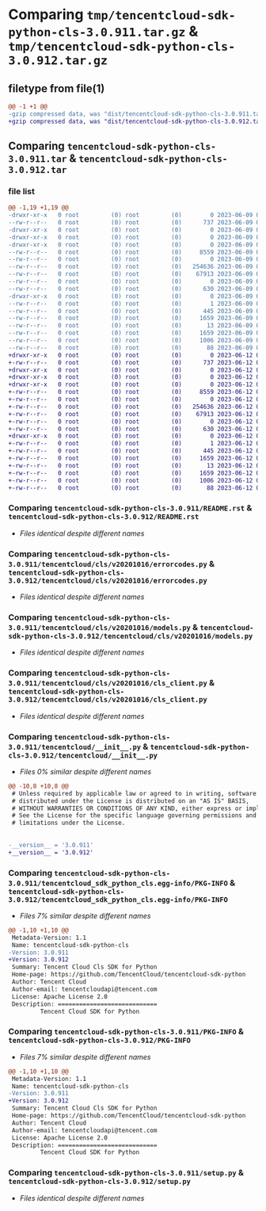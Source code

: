 # Comparing `tmp/tencentcloud-sdk-python-cls-3.0.911.tar.gz` & `tmp/tencentcloud-sdk-python-cls-3.0.912.tar.gz`

## filetype from file(1)

```diff
@@ -1 +1 @@
-gzip compressed data, was "dist/tencentcloud-sdk-python-cls-3.0.911.tar", last modified: Fri Jun  9 02:15:57 2023, max compression
+gzip compressed data, was "dist/tencentcloud-sdk-python-cls-3.0.912.tar", last modified: Mon Jun 12 03:00:08 2023, max compression
```

## Comparing `tencentcloud-sdk-python-cls-3.0.911.tar` & `tencentcloud-sdk-python-cls-3.0.912.tar`

### file list

```diff
@@ -1,19 +1,19 @@
-drwxr-xr-x   0 root         (0) root         (0)        0 2023-06-09 02:15:57.000000 tencentcloud-sdk-python-cls-3.0.911/
--rw-r--r--   0 root         (0) root         (0)      737 2023-06-09 02:15:57.000000 tencentcloud-sdk-python-cls-3.0.911/README.rst
-drwxr-xr-x   0 root         (0) root         (0)        0 2023-06-09 02:15:57.000000 tencentcloud-sdk-python-cls-3.0.911/tencentcloud/
-drwxr-xr-x   0 root         (0) root         (0)        0 2023-06-09 02:15:57.000000 tencentcloud-sdk-python-cls-3.0.911/tencentcloud/cls/
-drwxr-xr-x   0 root         (0) root         (0)        0 2023-06-09 02:15:57.000000 tencentcloud-sdk-python-cls-3.0.911/tencentcloud/cls/v20201016/
--rw-r--r--   0 root         (0) root         (0)     8559 2023-06-09 02:15:57.000000 tencentcloud-sdk-python-cls-3.0.911/tencentcloud/cls/v20201016/errorcodes.py
--rw-r--r--   0 root         (0) root         (0)        0 2023-06-09 02:15:57.000000 tencentcloud-sdk-python-cls-3.0.911/tencentcloud/cls/v20201016/__init__.py
--rw-r--r--   0 root         (0) root         (0)   254636 2023-06-09 02:15:57.000000 tencentcloud-sdk-python-cls-3.0.911/tencentcloud/cls/v20201016/models.py
--rw-r--r--   0 root         (0) root         (0)    67913 2023-06-09 02:15:57.000000 tencentcloud-sdk-python-cls-3.0.911/tencentcloud/cls/v20201016/cls_client.py
--rw-r--r--   0 root         (0) root         (0)        0 2023-06-09 02:15:57.000000 tencentcloud-sdk-python-cls-3.0.911/tencentcloud/cls/__init__.py
--rw-r--r--   0 root         (0) root         (0)      630 2023-06-09 02:15:57.000000 tencentcloud-sdk-python-cls-3.0.911/tencentcloud/__init__.py
-drwxr-xr-x   0 root         (0) root         (0)        0 2023-06-09 02:15:57.000000 tencentcloud-sdk-python-cls-3.0.911/tencentcloud_sdk_python_cls.egg-info/
--rw-r--r--   0 root         (0) root         (0)        1 2023-06-09 02:15:57.000000 tencentcloud-sdk-python-cls-3.0.911/tencentcloud_sdk_python_cls.egg-info/dependency_links.txt
--rw-r--r--   0 root         (0) root         (0)      445 2023-06-09 02:15:57.000000 tencentcloud-sdk-python-cls-3.0.911/tencentcloud_sdk_python_cls.egg-info/SOURCES.txt
--rw-r--r--   0 root         (0) root         (0)     1659 2023-06-09 02:15:57.000000 tencentcloud-sdk-python-cls-3.0.911/tencentcloud_sdk_python_cls.egg-info/PKG-INFO
--rw-r--r--   0 root         (0) root         (0)       13 2023-06-09 02:15:57.000000 tencentcloud-sdk-python-cls-3.0.911/tencentcloud_sdk_python_cls.egg-info/top_level.txt
--rw-r--r--   0 root         (0) root         (0)     1659 2023-06-09 02:15:57.000000 tencentcloud-sdk-python-cls-3.0.911/PKG-INFO
--rw-r--r--   0 root         (0) root         (0)     1006 2023-06-09 02:15:57.000000 tencentcloud-sdk-python-cls-3.0.911/setup.py
--rw-r--r--   0 root         (0) root         (0)       88 2023-06-09 02:15:57.000000 tencentcloud-sdk-python-cls-3.0.911/setup.cfg
+drwxr-xr-x   0 root         (0) root         (0)        0 2023-06-12 03:00:08.000000 tencentcloud-sdk-python-cls-3.0.912/
+-rw-r--r--   0 root         (0) root         (0)      737 2023-06-12 03:00:07.000000 tencentcloud-sdk-python-cls-3.0.912/README.rst
+drwxr-xr-x   0 root         (0) root         (0)        0 2023-06-12 03:00:08.000000 tencentcloud-sdk-python-cls-3.0.912/tencentcloud/
+drwxr-xr-x   0 root         (0) root         (0)        0 2023-06-12 03:00:08.000000 tencentcloud-sdk-python-cls-3.0.912/tencentcloud/cls/
+drwxr-xr-x   0 root         (0) root         (0)        0 2023-06-12 03:00:08.000000 tencentcloud-sdk-python-cls-3.0.912/tencentcloud/cls/v20201016/
+-rw-r--r--   0 root         (0) root         (0)     8559 2023-06-12 03:00:07.000000 tencentcloud-sdk-python-cls-3.0.912/tencentcloud/cls/v20201016/errorcodes.py
+-rw-r--r--   0 root         (0) root         (0)        0 2023-06-12 03:00:07.000000 tencentcloud-sdk-python-cls-3.0.912/tencentcloud/cls/v20201016/__init__.py
+-rw-r--r--   0 root         (0) root         (0)   254636 2023-06-12 03:00:07.000000 tencentcloud-sdk-python-cls-3.0.912/tencentcloud/cls/v20201016/models.py
+-rw-r--r--   0 root         (0) root         (0)    67913 2023-06-12 03:00:07.000000 tencentcloud-sdk-python-cls-3.0.912/tencentcloud/cls/v20201016/cls_client.py
+-rw-r--r--   0 root         (0) root         (0)        0 2023-06-12 03:00:07.000000 tencentcloud-sdk-python-cls-3.0.912/tencentcloud/cls/__init__.py
+-rw-r--r--   0 root         (0) root         (0)      630 2023-06-12 03:00:07.000000 tencentcloud-sdk-python-cls-3.0.912/tencentcloud/__init__.py
+drwxr-xr-x   0 root         (0) root         (0)        0 2023-06-12 03:00:08.000000 tencentcloud-sdk-python-cls-3.0.912/tencentcloud_sdk_python_cls.egg-info/
+-rw-r--r--   0 root         (0) root         (0)        1 2023-06-12 03:00:07.000000 tencentcloud-sdk-python-cls-3.0.912/tencentcloud_sdk_python_cls.egg-info/dependency_links.txt
+-rw-r--r--   0 root         (0) root         (0)      445 2023-06-12 03:00:08.000000 tencentcloud-sdk-python-cls-3.0.912/tencentcloud_sdk_python_cls.egg-info/SOURCES.txt
+-rw-r--r--   0 root         (0) root         (0)     1659 2023-06-12 03:00:07.000000 tencentcloud-sdk-python-cls-3.0.912/tencentcloud_sdk_python_cls.egg-info/PKG-INFO
+-rw-r--r--   0 root         (0) root         (0)       13 2023-06-12 03:00:07.000000 tencentcloud-sdk-python-cls-3.0.912/tencentcloud_sdk_python_cls.egg-info/top_level.txt
+-rw-r--r--   0 root         (0) root         (0)     1659 2023-06-12 03:00:08.000000 tencentcloud-sdk-python-cls-3.0.912/PKG-INFO
+-rw-r--r--   0 root         (0) root         (0)     1006 2023-06-12 03:00:07.000000 tencentcloud-sdk-python-cls-3.0.912/setup.py
+-rw-r--r--   0 root         (0) root         (0)       88 2023-06-12 03:00:08.000000 tencentcloud-sdk-python-cls-3.0.912/setup.cfg
```

### Comparing `tencentcloud-sdk-python-cls-3.0.911/README.rst` & `tencentcloud-sdk-python-cls-3.0.912/README.rst`

 * *Files identical despite different names*

### Comparing `tencentcloud-sdk-python-cls-3.0.911/tencentcloud/cls/v20201016/errorcodes.py` & `tencentcloud-sdk-python-cls-3.0.912/tencentcloud/cls/v20201016/errorcodes.py`

 * *Files identical despite different names*

### Comparing `tencentcloud-sdk-python-cls-3.0.911/tencentcloud/cls/v20201016/models.py` & `tencentcloud-sdk-python-cls-3.0.912/tencentcloud/cls/v20201016/models.py`

 * *Files identical despite different names*

### Comparing `tencentcloud-sdk-python-cls-3.0.911/tencentcloud/cls/v20201016/cls_client.py` & `tencentcloud-sdk-python-cls-3.0.912/tencentcloud/cls/v20201016/cls_client.py`

 * *Files identical despite different names*

### Comparing `tencentcloud-sdk-python-cls-3.0.911/tencentcloud/__init__.py` & `tencentcloud-sdk-python-cls-3.0.912/tencentcloud/__init__.py`

 * *Files 0% similar despite different names*

```diff
@@ -10,8 +10,8 @@
 # Unless required by applicable law or agreed to in writing, software
 # distributed under the License is distributed on an "AS IS" BASIS,
 # WITHOUT WARRANTIES OR CONDITIONS OF ANY KIND, either express or implied.
 # See the License for the specific language governing permissions and
 # limitations under the License.
 
 
-__version__ = '3.0.911'
+__version__ = '3.0.912'
```

### Comparing `tencentcloud-sdk-python-cls-3.0.911/tencentcloud_sdk_python_cls.egg-info/PKG-INFO` & `tencentcloud-sdk-python-cls-3.0.912/tencentcloud_sdk_python_cls.egg-info/PKG-INFO`

 * *Files 7% similar despite different names*

```diff
@@ -1,10 +1,10 @@
 Metadata-Version: 1.1
 Name: tencentcloud-sdk-python-cls
-Version: 3.0.911
+Version: 3.0.912
 Summary: Tencent Cloud Cls SDK for Python
 Home-page: https://github.com/TencentCloud/tencentcloud-sdk-python
 Author: Tencent Cloud
 Author-email: tencentcloudapi@tencent.com
 License: Apache License 2.0
 Description: ============================
         Tencent Cloud SDK for Python
```

### Comparing `tencentcloud-sdk-python-cls-3.0.911/PKG-INFO` & `tencentcloud-sdk-python-cls-3.0.912/PKG-INFO`

 * *Files 7% similar despite different names*

```diff
@@ -1,10 +1,10 @@
 Metadata-Version: 1.1
 Name: tencentcloud-sdk-python-cls
-Version: 3.0.911
+Version: 3.0.912
 Summary: Tencent Cloud Cls SDK for Python
 Home-page: https://github.com/TencentCloud/tencentcloud-sdk-python
 Author: Tencent Cloud
 Author-email: tencentcloudapi@tencent.com
 License: Apache License 2.0
 Description: ============================
         Tencent Cloud SDK for Python
```

### Comparing `tencentcloud-sdk-python-cls-3.0.911/setup.py` & `tencentcloud-sdk-python-cls-3.0.912/setup.py`

 * *Files identical despite different names*


